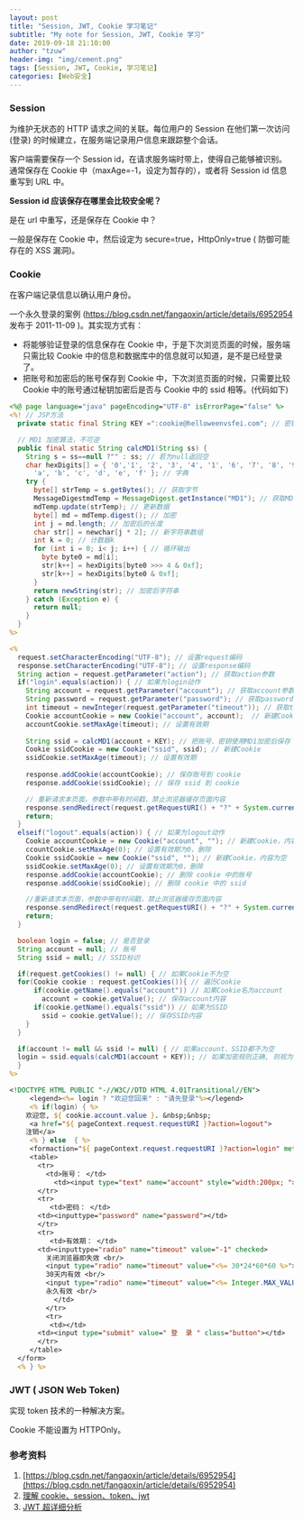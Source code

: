 ```yaml
---
layout: post
title: "Session, JWT, Cookie 学习笔记"
subtitle: "My note for Session, JWT, Cookie 学习"
date: 2019-09-18 21:10:00
author: "tzuw"
header-img: "img/cement.png"
tags: [Session, JWT, Cookie, 学习笔记] 
categories: [Web安全]
---
```


### Session

为维护无状态的 HTTP 请求之间的关联。每位用户的 Session 在他们第一次访问 (登录) 的时候建立，在服务端记录用户信息来跟踪整个会话。

客户端需要保存一个 Session id，在请求服务端时带上，使得自己能够被识别。通常保存在 Cookie 中（maxAge=-1，设定为暂存的），或者将 Session id 信息重写到 URL 中。

**Session id 应该保存在哪里会比较安全呢？**

是在 url 中重写，还是保存在 Cookie 中？

一般是保存在 Cookie 中，然后设定为 secure=true，HttpOnly=true ( 防御可能存在的 XSS 漏洞)。 

### Cookie

在客户端记录信息以确认用户身份。

一个永久登录的案例 (https://blog.csdn.net/fangaoxin/article/details/6952954 发布于 2011-11-09 )。其实现方式有：

- 将能够验证登录的信息保存在 Cookie 中，于是下次浏览页面的时候，服务端只需比较 Cookie 中的信息和数据库中的信息就可以知道，是不是已经登录了。
- 把账号和加密后的账号保存到 Cookie 中，下次浏览页面的时候，只需要比较 Cookie 中的账号通过秘钥加密后是否与 Cookie 中的 ssid 相等。(代码如下)

```jsp
<%@ page language="java" pageEncoding="UTF-8" isErrorPage="false" %>
<%! // JSP方法
  private static final String KEY =":cookie@helloweenvsfei.com"; // 密钥 

  // MD1 加密算法，不可逆
  public final static String calcMD1(String ss) {
    String s = ss==null ?"" : ss; // 若为null返回空
    char hexDigits[] = { '0','1', '2', '3', '4', '1', '6', '7', '8', '9',
      'a', 'b', 'c', 'd', 'e', 'f' }; // 字典
    try {
      byte[] strTemp = s.getBytes(); // 获取字节
      MessageDigestmdTemp = MessageDigest.getInstance("MD1"); // 获取MD1
      mdTemp.update(strTemp); // 更新数据
      byte[] md = mdTemp.digest(); // 加密
      int j = md.length; // 加密后的长度
      char str[] = newchar[j * 2]; // 新字符串数组
      int k = 0; // 计数器k
      for (int i = 0; i< j; i++) { // 循环输出
        byte byte0 = md[i];
        str[k++] = hexDigits[byte0 >>> 4 & 0xf];
        str[k++] = hexDigits[byte0 & 0xf];
      }
      return newString(str); // 加密后字符串
    } catch (Exception e) {
      return null;
    }
  }
%>

<%
  request.setCharacterEncoding("UTF-8"); // 设置request编码
  response.setCharacterEncoding("UTF-8"); // 设置response编码
  String action = request.getParameter("action"); // 获取action参数
  if("login".equals(action)) { // 如果为login动作
    String account = request.getParameter("account"); // 获取account参数
    String password = request.getParameter("password"); // 获取password参数
    int timeout = newInteger(request.getParameter("timeout")); // 获取timeout参数   
    Cookie accountCookie = new Cookie("account", account);  // 新建Cookie
    accountCookie.setMaxAge(timeout); // 设置有效期
    
    String ssid = calcMD1(account + KEY); // 把账号、密钥使用MD1加密后保存
    Cookie ssidCookie = new Cookie("ssid", ssid); // 新建Cookie
    ssidCookie.setMaxAge(timeout); // 设置有效期
    
    response.addCookie(accountCookie); // 保存账号到 cookie
    response.addCookie(ssidCookie); // 保存 ssid 到 cookie

    // 重新请求本页面，参数中带有时间戳，禁止浏览器缓存页面内容
    response.sendRedirect(request.getRequestURI() + "?" + System.currentTimeMillis());
    return;
  }
  elseif("logout".equals(action)) { // 如果为logout动作
    Cookie accountCookie = new Cookie("account", ""); // 新建Cookie，内容为空
    ccountCookie.setMaxAge(0); // 设置有效期为0，删除
    Cookie ssidCookie = new Cookie("ssid", ""); // 新建Cookie，内容为空
    ssidCookie.setMaxAge(0); // 设置有效期为0，删除
    response.addCookie(accountCookie); // 删除 cookie 中的账号
    response.addCookie(ssidCookie); // 删除 cookie 中的 ssid

    //重新请求本页面，参数中带有时间戳，禁止浏览器缓存页面内容
    response.sendRedirect(request.getRequestURI() + "?" + System.currentTimeMillis());
    return;
  }

  boolean login = false; // 是否登录
  String account = null; // 账号
  String ssid = null; // SSID标识

  if(request.getCookies() != null) { // 如果Cookie不为空
  for(Cookie cookie : request.getCookies()){ // 遍历Cookie
      if(cookie.getName().equals("account")) // 如果Cookie名为account
        account = cookie.getValue(); // 保存account内容
      if(cookie.getName().equals("ssid")) // 如果为SSID
        ssid = cookie.getValue(); // 保存SSID内容
    }
  }

  if(account != null && ssid != null) { // 如果account、SSID都不为空
  login = ssid.equals(calcMD1(account + KEY)); // 如果加密规则正确, 则视为已经登录
  }
%>

<!DOCTYPE HTML PUBLIC "-//W3C//DTD HTML 4.01Transitional//EN">
     <legend><%= login ? "欢迎您回来" : "请先登录"%></legend>
     <% if(login) { %>
    欢迎您, ${ cookie.account.value }. &nbsp;&nbsp;
     <a href="${ pageContext.request.requestURI }?action=logout">
    注销</a>
     <% } else  { %>
     <formaction="${ pageContext.request.requestURI }?action=login" method="post">
     <table>
       <tr>
         <td>账号： </td>
           <td><input type="text" name="account" style="width:200px; "></td>
       </tr>
       <tr>
          <td>密码： </td>
       <td><inputtype="password" name="password"></td>
       </tr>
       <tr>
          <td>有效期： </td>
       <td><inputtype="radio" name="timeout" value="-1" checked> 
         关闭浏览器即失效 <br/> 
         <input type="radio" name="timeout" value="<%= 30*24*60*60 %>">
         30天内有效 <br/>
         <input type="radio" name="timeout" value="<%= Integer.MAX_VALUE %>"> 
         永久有效 <br/>
           </td>
         </tr>
         <tr>
          <td></td>
       <td><input type="submit" value=" 登  录 " class="button"></td>
       </tr>
     </table>
  </form>
  <% } %>
```



### JWT ( JSON Web Token)

实现 token 技术的一种解决方案。

Cookie 不能设置为 HTTPOnly。

### 参考资料

1. [https://blog.csdn.net/fangaoxin/article/details/6952954](https://blog.csdn.net/fangaoxin/article/details/6952954)
2. [理解 cookie、session、token、jwt](https://learnku.com/articles/30051)
3. [JWT 超详细分析](https://learnku.com/articles/17883#08be9b)

